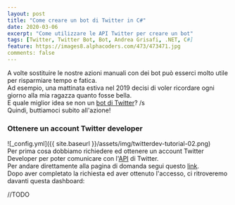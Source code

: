 ```yaml
---
layout: post
title: "Come creare un bot di Twitter in C#"
date: 2020-03-06
excerpt: "Come utilizzare le API Twitter per creare un bot"
tags: [Twitter, Twitter Bot, Bot, Andrea Grisafi, .NET, C#]
feature: https://images8.alphacoders.com/473/473471.jpg
comments: false
---
```


A volte sostituire le nostre azioni manuali con dei bot può esserci molto utile per risparmiare tempo e fatica.   
Ad esempio, una mattinata estiva nel 2019 decisi di voler ricordare ogni giorno alla mia ragazza quanto fosse bella.  
E quale miglior idea se non un [bot di Twitter](https://twitter.com/sarabellxmbot)? /s  
Quindi, buttiamoci subito all'azione!

### Ottenere un account Twitter developer
![_config.yml]({{ site.baseurl }}/assets/img/twitterdev-tutorial-02.png)  
Per prima cosa dobbiamo richiedere ed ottenere un account Twitter Developer per poter comunicare con l'[API](https://en.wikipedia.org/wiki/Application_programming_interface) di Twitter.  
Per andare direttamente alla pagina di domanda segui questo [link](https://developer.twitter.com/en/apply-for-access).  
Dopo aver completato la richiesta ed aver ottenuto l'accesso, ci ritroveremo davanti questa dashboard:

//TODO
  